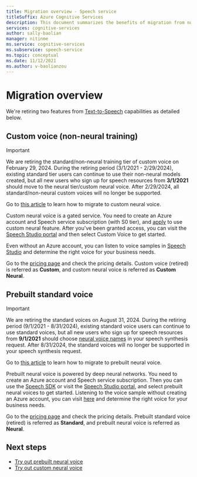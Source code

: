 ```yaml
---
title: Migration overview - Speech service
titleSuffix: Azure Cognitive Services
description: This document summarizes the benefits of migration from non-neural voice to neural voice.
services: cognitive-services
author: sally-baolian
manager: nitinme
ms.service: cognitive-services
ms.subservice: speech-service
ms.topic: conceptual
ms.date: 11/12/2021
ms.author: v-baolianzou
---
```


# Migration overview

We're retiring two features from [Text-to-Speech](index-text-to-speech.yml) capabilities as detailed below.

## Custom voice (non-neural training)

> [!IMPORTANT]
> We are retiring the standard/non-neural training tier of custom voice on February 29, 2024. During the retiring period (3/1/2021 - 2/29/2024), existing standard tier users can continue to use their non-neural models created, but all new users who sign up for speech resources from **3/1/2021** should move to the neural tier/custom neural voice. After 2/29/2024, all standard/non-neural custom voices will no longer be supported. 

Go to [this article](how-to-migrate-to-custom-neural-voice.md) to learn how to migrate to custom neural voice. 

Custom neural voice is a gated service. You need to create an Azure account and Speech service subscription (with S0 tier), and [apply](https://aka.ms/customneural) to use custom neural feature. After you've been granted access, you can visit the [Speech Studio portal](https://speech.microsoft.com/portal) and then select Custom Voice to get started. 

Even without an Azure account, you can listen to voice samples in [Speech Studio](https://aka.ms/customvoice) and determine the right voice for your business needs.

Go to the [pricing page](https://azure.microsoft.com/pricing/details/cognitive-services/speech-services/) and check the pricing details. Custom voice (retired) is referred as **Custom**, and custom neural voice is referred as **Custom Neural**. 

## Prebuilt standard voice

> [!IMPORTANT]
> We are retiring the standard voices on August 31, 2024. During the retiring period (9/1/2021 - 8/31/2024), existing standard voice users can continue to use standard voices, but all new users who sign up for speech resources from **9/1/2021** should choose [neural voice names](https://review.docs.microsoft.com/en-us/azure/cognitive-services/speech-service/language-support?branch=pr-en-us-184324#prebuilt-neural-voices) in your speech synthesis request. After 8/31/2024, the standard voices will no longer be supported in your speech synthesis request. 

Go to [this article](how-to-migrate-to-prebuilt-neural-voice.md) to learn how to migrate to prebuilt neural voice.

Prebuilt neural voice is powered by deep neural networks. You need to create an Azure account and Speech service subscription. Then you can use the [Speech SDK](./get-started-text-to-speech.md) or visit the [Speech Studio portal](https://speech.microsoft.com/portal), and select prebuilt neural voices to get started. Listening to the voice sample without creating an Azure account, you can visit [here](https://azure.microsoft.com/services/cognitive-services/text-to-speech/#overview) and determine the right voice for your business needs.

Go to the [pricing page](https://azure.microsoft.com/pricing/details/cognitive-services/speech-services/) and check the pricing details. Prebuilt standard voice (retired) is referred as **Standard**, and prebuilt neural voice is referred as **Neural**. 

## Next steps

- [Try out prebuilt neural voice](text-to-speech.md)
- [Try out custom neural voice](custom-neural-voice.md)
